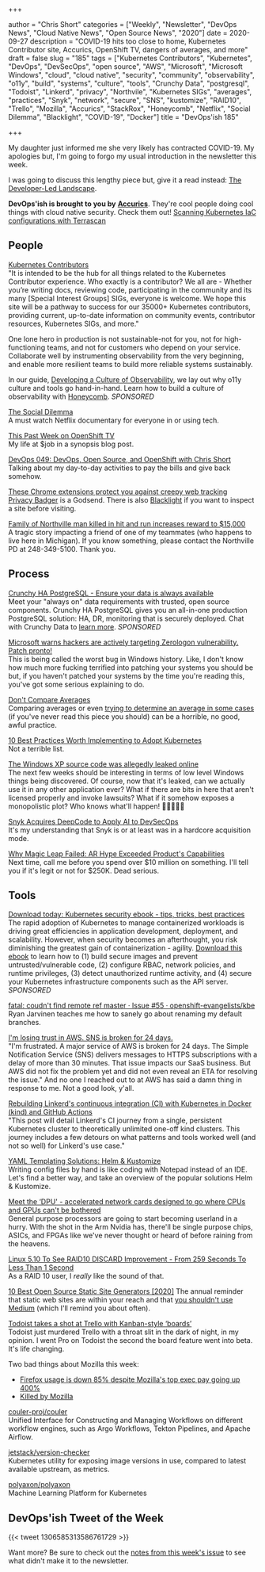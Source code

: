 +++

author = "Chris Short"
categories = ["Weekly", "Newsletter", "DevOps News", "Cloud Native News", "Open Source News", "2020"]
date = 2020-09-27
description = "COVID-19 hits too close to home, Kubernetes Contributor site, Accurics, OpenShift TV, dangers of averages, and more"
draft = false
slug = "185"
tags = ["Kubernetes Contributors", "Kubernetes", "DevOps", "DevSecOps", "open source", "AWS", "Microsoft", "Microsoft Windows", "cloud", "cloud native", "security", "community", "observability", "o11y", "build", "systems", "culture", "tools", "Crunchy Data", "postgresql", "Todoist", "Linkerd", "privacy", "Northvile", "Kubernetes SIGs", "averages", "practices", "Snyk", "network", "secure", "SNS", "kustomize", "RAID10", "Trello", "Mozilla", "Accurics", "StackRox", "Honeycomb", "Netflix", "Social Dilemma", "Blacklight", "COVID-19", "Docker"]
title = "DevOps'ish 185"

+++

My daughter just informed me she very likely has contracted COVID-19. My apologies but, I'm going to forgo my usual introduction in the newsletter this week.

I was going to discuss this lengthy piece but, give it a read instead: [The Developer-Led Landscape](https://tylerjewell.substack.com/p/the-developer-led-landscape-20-08-28).

**DevOps'ish is brought to you by** [**Accurics**](https://www.accurics.com/). They're cool people doing cool things with cloud native security. Check them out! [Scanning Kubernetes IaC configurations with Terrascan](https://community.accurics.com/t/scanning-kubernetes-iac-configurations-with-terrascan/51)

## People

[Kubernetes Contributors](https://www.kubernetes.dev/)  
"It is intended to be the hub for all things related to the Kubernetes Contributor experience. Who exactly is a contributor? We all are - Whether you’re writing docs, reviewing code, participating in the community and its many [Special Interest Groups] SIGs, everyone is welcome. We hope this site will be a pathway to success for our 35000+ Kubernetes contributors, providing current, up-to-date information on community events, contributor resources, Kubernetes SIGs, and more."

One lone hero in production is not sustainable-not for you, not for high-functioning teams, and not for customers who depend on your service. Collaborate well by instrumenting observability from the very beginning, and enable more resilient teams to build more reliable systems sustainably.

In our guide, [Developing a Culture of Observability](https://info.honeycomb.io/developing-a-culture-of-observability-devopsish?&utm_source=devopsish&utm_medium=newsletter&utm_campaign=ad&utm_content=developing-a-culture-of-observability-devopsish), we lay out why o11y culture and tools go hand-in-hand. Learn how to build a culture of observability with [Honeycomb](https://ui.honeycomb.io/signup/?&utm_source=devopsish&utm_medium=newsletter&utm_campaign=ad&utm_content=product-signup). *SPONSORED*

[The Social Dilemma](https://www.netflix.com/title/81254224)  
A must watch Netflix documentary for everyone in or using tech.

[This Past Week on OpenShift TV](https://www.openshift.com/blog/this-past-week-on-openshift-tv)  
My life at $job in a synopsis blog post.

[DevOps 049: DevOps, Open Source, and OpenShift with Chris Short](https://devchat.tv/adventures-in-devops/devops-049-devops-open-source-and-openshift-with-chris-short/)  
Talking about my day-to-day activities to pay the bills and give back somehow.

[These Chrome extensions protect you against creepy web tracking](https://www.wired.co.uk/article/chrome-extensions-privacy-ad-tracking-blocker)  
[Privacy Badger](https://privacybadger.org/) is a Godsend. There is also [Blacklight](https://themarkup.org/blacklight) if you want to inspect a site before visiting.

[Family of Northville man killed in hit and run increases reward to $15,000](https://www.fox2detroit.com/video/853147?fbclid=IwAR3Pf_81Cd0dKL_wqyNF-hDLiuTEyKcsdyikzZ3e6CKtLKtZGtnesVNSwrg)  
A tragic story impacting a friend of one of my teammates (who happens to live here in Michigan). If you know something, please contact the Northville PD at 248-349-5100. Thank you.

## Process

[Crunchy HA PostgreSQL - Ensure your data is always available](https://www.crunchydata.com/products/crunchy-high-availability-postgresql/?utm_source=DevOpsish&utm_medium=Week4&utm_campaign=CrunchyHA2)  
Meet your "always on" data requirements with trusted, open source components. Crunchy HA PostgreSQL gives you an all-in-one production PostgreSQL solution: HA, DR, monitoring that is securely deployed. Chat with Crunchy Data to [learn more](https://www.crunchydata.com/products/crunchy-high-availability-postgresql/?utm_source=DevOpsish&utm_medium=Week4&utm_campaign=CrunchyHA2). *SPONSORED*

[Microsoft warns hackers are actively targeting Zerologon vulnerability. Patch pronto!](https://grahamcluley.com/microsoft-warns-hackers-are-actively-targeting-zerologon-vulnerability-patch-pronto/)  
This is being called the worst bug in Windows history. Like, I don't know how much more fucking terrified into patching your systems you should be but, if you haven't patched your systems by the time you're reading this, you've got some serious explaining to do.

[Don't Compare Averages](https://martinfowler.com/articles/dont-compare-averages.html)  
Comparing averages or even [trying to determine an average in some cases](https://www.thestar.com/news/insight/2016/01/16/when-us-air-force-discovered-the-flaw-of-averages.html) (if you've never read this piece you should) can be a horrible, no good, awful practice.

[10 Best Practices Worth Implementing to Adopt Kubernetes](https://containerjournal.com/topics/container-management/10-best-practices-worth-implementing-to-adopt-kubernetes/)  
Not a terrible list.

[The Windows XP source code was allegedly leaked online](https://www.bleepingcomputer.com/news/microsoft/the-windows-xp-source-code-was-allegedly-leaked-online/)  
The next few weeks should be interesting in terms of low level Windows things being discovered. Of course, now that it's leaked, can we actually use it in any other application ever? What if there are bits in here that aren't licensed properly and invoke lawsuits? What if it somehow exposes a monopolistic plot? Who knows what'll happen! 🍿🍿🍿🍿🍿

[Snyk Acquires DeepCode to Apply AI to DevSecOps](https://devops.com/snyk-acquires-deepcode-to-apply-ai-to-devsecops/)  
It's my understanding that Snyk is or at least was in a hardcore acquisition mode.

[Why Magic Leap Failed: AR Hype Exceeded Product's Capabilities](https://www.bloomberg.com/news/features/2020-09-23/why-magic-leap-failed-ar-hype-exceeded-product-s-capabilities)  
Next time, call me before you spend over $10 million on something. I'll tell you if it's legit or not for $250K. Dead serious.

## Tools

[Download today: Kubernetes security ebook - tips, tricks, best practices](https://security.stackrox.com/kubernetes-security-ebook-tips-tricks-best-practices.html?Source=DevOpsish&LSource=DevOpsish)  
The rapid adoption of Kubernetes to manage containerized workloads is driving great efficiencies in application development, deployment, and scalability. However, when security becomes an afterthought, you risk diminishing the greatest gain of containerization - agility. [Download this ebook](https://security.stackrox.com/kubernetes-security-ebook-tips-tricks-best-practices.html?Source=DevOpsish&LSource=DevOpsish) to learn how to (1) build secure images and prevent untrusted/vulnerable code, (2) configure RBAC, network policies, and runtime privileges, (3) detect unauthorized runtime activity, and (4) secure your Kubernetes infrastructure components such as the API server. *SPONSORED*

[fatal: coudn't find remote ref master · Issue #55 · openshift-evangelists/kbe](https://github.com/openshift-evangelists/kbe/issues/55)  
Ryan Jarvinen teaches me how to sanely go about renaming my default branches.

[I'm losing trust in AWS. SNS is broken for 24 days.](https://cloudonaut.io/loosing-trust-in-aws-sns-broken-for-24-days/)  
"I'm frustrated. A major service of AWS is broken for 24 days. The Simple Notification Service (SNS) delivers messages to HTTPS subscriptions with a delay of more than 30 minutes. That issue impacts our SaaS business. But AWS did not fix the problem yet and did not even reveal an ETA for resolving the issue." And no one I reached out to at AWS has said a damn thing in response to me. Not a good look, y'all.

[Rebuilding Linkerd's continuous integration (CI) with Kubernetes in Docker (kind) and GitHub Actions](https://buoyant.io/2020/09/16/linkerds-ci-kubernetes-in-docker-github-actions/)  
"This post will detail Linkerd's CI journey from a single, persistent Kubernetes cluster to theoretically unlimited one-off kind clusters. This journey includes a few detours on what patterns and tools worked well (and not so well) for Linkerd's use case."

[YAML Templating Solutions: Helm & Kustomize](https://www.dex.dev/dex-videos/templating-solutions)  
Writing config files by hand is like coding with Notepad instead of an IDE. Let's find a better way, and take an overview of the popular solutions Helm & Kustomize.

[Meet the ‘DPU' - accelerated network cards designed to go where CPUs and GPUs can't be bothered](https://www.theregister.com/2020/09/25/smartnic_dpu/)  
General purpose processors are going to start becoming userland in a hurry. With the shot in the Arm Nvidia has, there'll be single purpose chips, ASICs, and FPGAs like we've never thought or heard of before raining from the heavens.

[Linux 5.10 To See RAID10 DISCARD Improvement - From 259 Seconds To Less Than 1 Second](https://www.phoronix.com/scan.php?page=news_item&px=Linux-5.10-Faster-RAID10-Trim)  
As a RAID 10 user, I *really* like the sound of that.

[10 Best Open Source Static Site Generators [2020]](https://itsfoss.com/open-source-static-site-generators/)
The annual reminder that static web sites are within your reach and that [you shouldn't use Medium](https://nomedium.dev/) (which I'll remind you about often).

[Todoist takes a shot at Trello with Kanban-style ‘boards’](https://thenextweb.com/plugged/2020/09/23/todoist-takes-a-shot-at-trello-with-kanban-style-boards/)  
Todoist just murdered Trello with a throat slit in the dark of night, in my opinion. I went Pro on Todoist the second the board feature went into beta. It's life changing.

Two bad things about Mozilla this week:  
* [Firefox usage is down 85% despite Mozilla's top exec pay going up 400%](http://calpaterson.com/mozilla.html)  
* [Killed by Mozilla](https://killedbymozilla.com/)

[couler-proj/couler](https://github.com/couler-proj/couler)  
Unified Interface for Constructing and Managing Workflows on different workflow engines, such as Argo Workflows, Tekton Pipelines, and Apache Airflow.

[jetstack/version-checker](https://github.com/jetstack/version-checker)  
Kubernetes utility for exposing image versions in use, compared to latest available upstream, as metrics.

[polyaxon/polyaxon](https://github.com/polyaxon/polyaxon)  
Machine Learning Platform for Kubernetes

## DevOps'ish Tweet of the Week

{{< tweet 1306585313586761729 >}}

Want more? Be sure to check out the [notes from this week's issue](https://github.com/chris-short/devopsish.com/blob/main/content/post/185/notes.md) to see what didn't make it to the newsletter.

